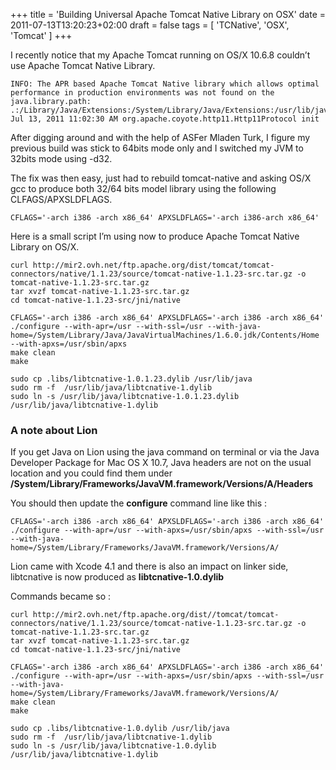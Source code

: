 +++
title = 'Building Universal Apache Tomcat Native Library on OSX'
date = 2011-07-13T13:20:23+02:00
draft = false
tags = [ 'TCNative', 'OSX', 'Tomcat'  ]
+++

I recently notice that my Apache Tomcat running on OS/X 10.6.8 couldn’t use Apache Tomcat Native Library.

```
INFO: The APR based Apache Tomcat Native library which allows optimal
performance in production environments was not found on the
java.library.path:
.:/Library/Java/Extensions:/System/Library/Java/Extensions:/usr/lib/java
Jul 13, 2011 11:02:30 AM org.apache.coyote.http11.Http11Protocol init
```

After digging around and with the help of ASFer Mladen Turk, I figure my previous build was stick to 64bits mode only and I switched my JVM to 32bits mode using -d32.

The fix was then easy, just had to rebuild tomcat-native and asking OS/X gcc to produce both 32/64 bits model library using the following CLFAGS/APXSLDFLAGS.

```
CFLAGS='-arch i386 -arch x86_64' APXSLDFLAGS='-arch i386-arch x86_64'
```

Here is a small script I’m using now to produce Apache Tomcat Native Library on OS/X.

```
curl http://mir2.ovh.net/ftp.apache.org/dist/tomcat/tomcat-connectors/native/1.1.23/source/tomcat-native-1.1.23-src.tar.gz -o tomcat-native-1.1.23-src.tar.gz
tar xvzf tomcat-native-1.1.23-src.tar.gz
cd tomcat-native-1.1.23-src/jni/native

CFLAGS='-arch i386 -arch x86_64' APXSLDFLAGS='-arch i386 -arch x86_64' ./configure --with-apr=/usr --with-ssl=/usr --with-java-home=/System/Library/Java/JavaVirtualMachines/1.6.0.jdk/Contents/Home --with-apxs=/usr/sbin/apxs
make clean
make

sudo cp .libs/libtcnative-1.0.1.23.dylib /usr/lib/java
sudo rm -f  /usr/lib/java/libtcnative-1.dylib
sudo ln -s /usr/lib/java/libtcnative-1.0.1.23.dylib /usr/lib/java/libtcnative-1.dylib
```

### A note about Lion

If you get Java on Lion using the java command on terminal or via the Java Developer Package for Mac OS X 10.7, Java headers are not on the usual location and you could find them under **/System/Library/Frameworks/JavaVM.framework/Versions/A/Headers**

You should then update the **configure** command line like this :

```
CFLAGS='-arch i386 -arch x86_64' APXSLDFLAGS='-arch i386 -arch x86_64' ./configure --with-apr=/usr --with-apxs=/usr/sbin/apxs --with-ssl=/usr --with-java-home=/System/Library/Frameworks/JavaVM.framework/Versions/A/
```

Lion came with Xcode 4.1 and there is also an impact on linker side, libtcnative is now produced as **libtcnative-1.0.dylib**

Commands became so :

```
curl http://mir2.ovh.net/ftp.apache.org/dist//tomcat/tomcat-connectors/native/1.1.23/source/tomcat-native-1.1.23-src.tar.gz -o tomcat-native-1.1.23-src.tar.gz
tar xvzf tomcat-native-1.1.23-src.tar.gz
cd tomcat-native-1.1.23-src/jni/native

CFLAGS='-arch i386 -arch x86_64' APXSLDFLAGS='-arch i386 -arch x86_64' ./configure --with-apr=/usr --with-apxs=/usr/sbin/apxs --with-ssl=/usr --with-java-home=/System/Library/Frameworks/JavaVM.framework/Versions/A/
make clean
make

sudo cp .libs/libtcnative-1.0.dylib /usr/lib/java
sudo rm -f  /usr/lib/java/libtcnative-1.dylib
sudo ln -s /usr/lib/java/libtcnative-1.0.dylib /usr/lib/java/libtcnative-1.dylib
```